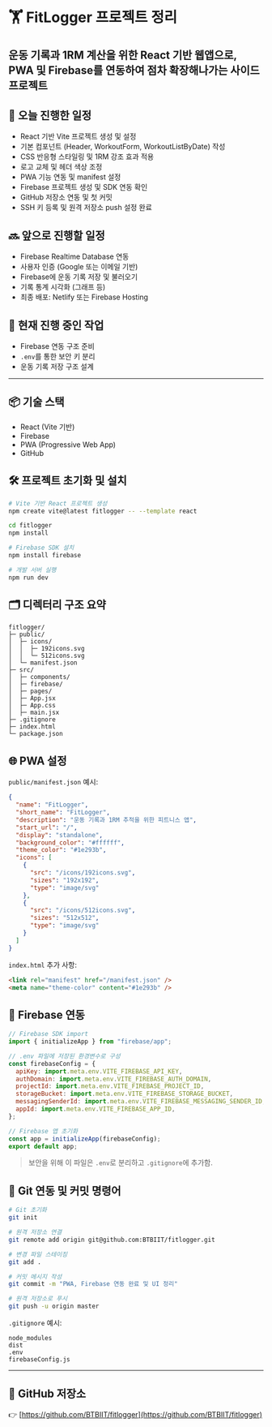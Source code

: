 
# 🏋️ FitLogger 프로젝트 정리

운동 기록과 1RM 계산을 위한 React 기반 웹앱으로, PWA 및 Firebase를 연동하여 점차 확장해나가는 사이드 프로젝트
---

## 📆 오늘 진행한 일정

- React 기반 Vite 프로젝트 생성 및 설정
- 기본 컴포넌트 (Header, WorkoutForm, WorkoutListByDate) 작성
- CSS 반응형 스타일링 및 1RM 강조 효과 적용
- 로고 교체 및 헤더 색상 조정
- PWA 기능 연동 및 manifest 설정
- Firebase 프로젝트 생성 및 SDK 연동 확인
- GitHub 저장소 연동 및 첫 커밋
- SSH 키 등록 및 원격 저장소 push 설정 완료

## 🔜 앞으로 진행할 일정

- Firebase Realtime Database 연동
- 사용자 인증 (Google 또는 이메일 기반)
- Firebase에 운동 기록 저장 및 불러오기
- 기록 통계 시각화 (그래프 등)
- 최종 배포: Netlify 또는 Firebase Hosting

## 🔄 현재 진행 중인 작업

- Firebase 연동 구조 준비
- `.env`를 통한 보안 키 분리
- 운동 기록 저장 구조 설계

---

## 📦 기술 스택

- React (Vite 기반)
- Firebase
- PWA (Progressive Web App)
- GitHub

## 🛠️ 프로젝트 초기화 및 설치

```bash
# Vite 기반 React 프로젝트 생성
npm create vite@latest fitlogger -- --template react

cd fitlogger
npm install

# Firebase SDK 설치
npm install firebase

# 개발 서버 실행
npm run dev
```

## 🗂 디렉터리 구조 요약

```
fitlogger/
├─ public/
│  ├─ icons/
│  │  ├─ 192icons.svg
│  │  └─ 512icons.svg
│  └─ manifest.json
├─ src/
│  ├─ components/
│  ├─ firebase/
│  ├─ pages/
│  ├─ App.jsx
│  ├─ App.css
│  ├─ main.jsx
├─ .gitignore
├─ index.html
└─ package.json
```

## 🌐 PWA 설정

`public/manifest.json` 예시:

```json
{
  "name": "FitLogger",
  "short_name": "FitLogger",
  "description": "운동 기록과 1RM 추적을 위한 피트니스 앱",
  "start_url": "/",
  "display": "standalone",
  "background_color": "#ffffff",
  "theme_color": "#1e293b",
  "icons": [
    {
      "src": "/icons/192icons.svg",
      "sizes": "192x192",
      "type": "image/svg"
    },
    {
      "src": "/icons/512icons.svg",
      "sizes": "512x512",
      "type": "image/svg"
    }
  ]
}
```

`index.html` 추가 사항:

```html
<link rel="manifest" href="/manifest.json" />
<meta name="theme-color" content="#1e293b" />
```

## 🔐 Firebase 연동

```js
// Firebase SDK import
import { initializeApp } from "firebase/app";

// .env 파일에 저장된 환경변수로 구성
const firebaseConfig = {
  apiKey: import.meta.env.VITE_FIREBASE_API_KEY,
  authDomain: import.meta.env.VITE_FIREBASE_AUTH_DOMAIN,
  projectId: import.meta.env.VITE_FIREBASE_PROJECT_ID,
  storageBucket: import.meta.env.VITE_FIREBASE_STORAGE_BUCKET,
  messagingSenderId: import.meta.env.VITE_FIREBASE_MESSAGING_SENDER_ID,
  appId: import.meta.env.VITE_FIREBASE_APP_ID,
};

// Firebase 앱 초기화
const app = initializeApp(firebaseConfig);
export default app;
```

> 보안을 위해 이 파일은 `.env`로 분리하고 `.gitignore`에 추가함.

## 🔧 Git 연동 및 커밋 명령어

```bash
# Git 초기화
git init

# 원격 저장소 연결
git remote add origin git@github.com:BTBIIT/fitlogger.git

# 변경 파일 스테이징
git add .

# 커밋 메시지 작성
git commit -m "PWA, Firebase 연동 완료 및 UI 정리"

# 원격 저장소로 푸시
git push -u origin master
```

`.gitignore` 예시:

```
node_modules
dist
.env
firebaseConfig.js
```

---

## 📎 GitHub 저장소

👉 [https://github.com/BTBIIT/fitlogger](https://github.com/BTBIIT/fitlogger)

